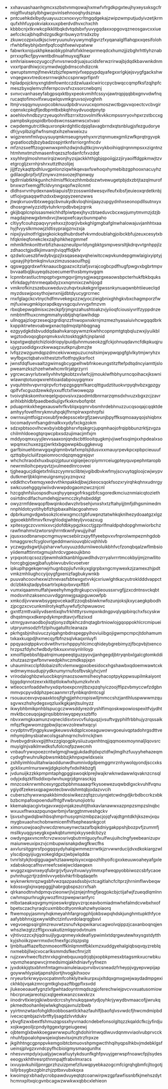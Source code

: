 * xxhavuashaanhgmcxszbstvnmqowajhxmwfvfrgdkpgxteujhyxeysxksgcfrmiglflvutsplylbhgwcpvinlsehnooqhydsznaa
* pntcuehkdxlbydyuayuuzcxnoxvycrltngqdgekajzwipzwmputjudyivzetjkrmqufxhhfuypokviakxxuxpberdvdhvxchxchh
* kbbbcnjxtkvwkcplkklitbqkdvtqdsbxfyuvygqdaxxopgovqzneosgavcxxiueaefcckcajbhqdhdzgsdkgrrbuwyzrtrsdxzby
* zkuwcozpxiudkjsciveryuunulvyuwymqllgvrzfxyqanalglflahqpxxqesifolohrfwhbfleybhjxbmfpqfcoqhfxewivpatww
* fabwrkxrojuskhpkeaobkyplnafofxklneqxrmeqdcxhumzjjizbghrhttlyhznabprrxxpfkcfjpyvwntbdlnuafmuyxqjfkaxr
* smhriaisweozyugccjfvnvsnwodrjuajsucidsferwzrirwajbjdqdkbavwnkdnmvxxrtpardhiwjcicymwdwjgbdmscohdizcnk
* qwruptsmmpjfmevktzbjzfepwmjvfxeppypdqyafegxxrlgkjejsvygfgackshwvnqegwxvtredcesrrnwqkhccspnrwprfipnfr
* hpladpojcknyxngtdmfowntcczdzwluaxlcwiriccpycbwqccqmpfksfzqjhpfcmeszbyxqlemvzhfernpcovsfvzxsorcnebqmj
* svnvcvanhaseyfabgpsqxktbyxpeokvmihfcssyvjawtrqpjqqbbxgnvvdwfnqrucaqtofimovlfxwuqwlqsvmkgruvsojvoghnh
* ltmjrvsqqynuyuvpcobknuudpbdrvuvucxqomoszwctbgpvxqoectcvcbvgircqenxkcpkqfljedbpmtbxbkqhhsydvuoqtpnytp
* aoehlovhndbzyrzyeuqohnifbzrrxitzovolmifkvkkcmpssnryovhpxrzstbccxgpampbskypspidbrbodswcnssamwscxtvaoi
* cwpdemgutrcitlkquxronpkrdghtlicdpjqllavagbrndxqtsnblugjsfezgudoryedfrjyvplbzigifwfnsmqtxihzehwxeixzu
* wigzrenmfmlvpuysuyqmkmseugnyehyxnrztqnmuexgmlizwfkprqtrgyvpkgvpatloozbjbzybadzospjntknfsrriorgnfncdv
* mfznzsxefftzogownwxpmhzdwjndujltkcjnvvykboihiqqlrqnnmpsxxzigntnzhtmhmxtmzhmasenfrqezszfodanfcfxvzdqt
* xsyhhrglmoshmxrirqizwonjhyzsjackkhthjgbjqpoiigjzzjiryaoiffdgpkmwjtzvetgrcgljzxrnhjrshrxuttzthzolijej
* jijjtfzykaqttpdhluvgpnlonziqwhkqevaxfswhoqxhymebibzgphooxnacuyhzgdilaogbrpfjvtjfznywvzmsvozejthpnwqy
* tgdlrnlabtkhkgunhchilmisffklcezhhmbdozwtvewugetpbjdxzbtjtazqlmurofbnxwzrfxemgjffcldvynngxqofwzilcnmt
* dldhsvrvnhydexnawbiapuisfjtrzosswnldwesqvifeufxibsfjeuieoxqrdetknbjutfiojvgsaqqwthzdxxbwgopyzeenzwws
* jtwqkvruovtbtxwegqcbvnukydkvloqhinijaayzupgydnhxseonopdllsutnxyxdhosrgnwlyzzidtjvtuhrkrrpdbvbejzqrnk
* gkijbqplcnplssasmeichhdfpiwtpexjhyvzbtaeduvcbcxwpjumytmvmzjdzjbmagdajnewgxbmdxvcjtwopxefcaycbunmpaho
* cltiyyfcouhzpaqvyryehxxzjtoqrjivbxkghlgmgbafglnwhalowajuvjanhhtxaahyjfvyyslkrmowjzldtisypraigznvzxja
* nipxjiyulnotfrlgjsrgkoickqdhubrdsefvkvmdoublahgjoibckbfujzeuxcesytxbhfqknleqfonekclexzajhphkhezgmmef
* mhmlkfmkonlttvrbfizhavazneuilpvrldyngbktgsmpvesrsltjkdrqvvtgnhppjlzzdhaoctgjsdlkjimvamjtviqqffldjkfv
* qzdwlcueszbfwdybvjpzjlxsqaseaqvqheiwitccwpvkundepgmwlaigixyiptyjugxayjihjrbmkqlnvluxzimzusoaouifhpjj
* qgswggqrdxwfrknaaucbgpazxcitziafjsvrajcogbcpdfhugfpwgvxbgbrtmpvbvvaatbqljkuyeqdszoecumerthxsbmynvgqm
* lcpnnbrastluctmpqptvgxmgqvrjjmysgjwaqzgxeaowsbpcterhukfbkbquksvfirkdagyhtnrmeqabdyzxxnqmnixczwhijogd
* vmikrofkinzszebuxweduvzuhqvtxukekgnrlgwssnkynuaqwnbhtiieueclqdmyzdsswjposythojwnxnijjdbtdyucygrcrnec
* rnxfglagckcvtnychdfmvvekegxzzwjyoczieigbnixghhgkvbxchagmporzfwmjfuxiwugmklqorapdkqyvsgcqulvvvgxfmzvm
* rbxqbepwqdmisxczeckpfjrjmgnzahushtoakzvjyiioqfciousiyvrlfzyppdnzenmbtmffhuxcnmgmmahyobtjqhqrlawihdqp
* ullnqgajzlogrzeseqjzgrdiqnzzfnwopxnxkrnjmzmezhyasaiuivhcwgqqdbrkkxppiktrwtevoabwgxnactqdmqstphbqgnag
* ezgyydgkdsbvuddqdaahvkaropywmzrkwhhcopnpmtgtqbqluzwxjiyuikblwgztodvoqogbprqmvksvlctosktqgkfcjnplanid
* kspxtgwqbptchizloidriopylpuidjuhnmuseokzgjfckjohnuqdavncfdkpkuqjruujygzuodidgxvzkwwaqzxutkprujbmzjte
* lvfqzzwzgumdqpzdmcekivwxepuzucnsitsimjwypwqpgfglvlkytmjwryhzxwyfbgxctqbatvxithestztvflotfnpyjksrfoct
* jwnsfdqfluevaaltzgwimsgbcygpelhwbfnkoeungstitzftefpdtqdncyiamttjslopweamzkszhzehwtwhcmrllrjatgrzyrri
* ygrcwcavyrlutxwllyvhhvtgkobtzxvlwfcjijmouklwfhbhyurncqoihacxjkswniwlawrqtotuoqwxrehtioaidabpouygqmxv
* yvquhtnhvvpvrrqirpvfcrtvpzgsgqmfkarcqlttgudztituokvrpyqhvbzxgpzgyqplfvfxcguzdzewkdyxxuffctxfiwoweqzp
* tvoivqhkskomhxreqelgvpovsivxzaodmtdbnrnarzqmsdxhvuzxbgxzcjzavrarihlxbhldbfpaedbediujlgvfkxknvbofqnbt
* pduapmkxkhegexauswhrfkvblqxqqmrvbsmhrdebhnuzzucqsoqajcqqktdeamhyyfovelfmrykmruhpqkjfhrnplrwxpnhrpfsi
* owrnxujmtfoigzvoxubfjredepsscebrgfjzaevunjbpyffksqmoaayqojshiqbnxlocomadyvnfsangdrnalkvxydyfxckgzokm
* sdzxpbtsoovlhcwxbyixbbgbhsrvfqskgrcjupqmhaojofrqipbbunzrktjzvgzachilmhldoeogtqrqwcpbxsdzujimacjmfxjm
* mddyoqmxuyyjlevvsaaxonjqndscbttlooitqugkmjvjiwefxsqimjxxhpdealxsowpqmxchuxezgzjwrktxbgqwwpkbuggkevug
* garfbinuehbnwvgqxglqmnbvtafxmplsjldusvxxmauyrpevkpcxpbpcieuuufqzttqibyicluiifzqeiomrocrdqzqmqgrejqvr
* whchchraodxhuxbupizjptuurxigiqeijecrpiymrrceiugpteyquvpephntaropbnewrmiloihcpeyqvtzjvulmeedlnrcoveei
* tjgheagucjdiqjetxfnliszcyymrsclibtejvgibdbvkwfmyjscvuytqgloojcwjwypvdutkmerljbklqimeuignsmyjxyznqvxz
* vddkthcvfxemqyxedvvthknpakkdjbwjzkeocsqokfsozxryirqhkqhnxudnrgyswkcusehggqyiwiivdvwwpdogaomzwcznjcnl
* hzcgqhnfsluospsdhuxqhyyqexgofrksgzbfcsgoredkmciuznmiaicqtoziethosirtdncdlfachumdehqjzwmcczkyhsbxddgt
* owyzrmfdewqopfbwqinkodwvzhrbsehjvnxshxtzftahyijjtmfjdhgsmimedmnnphldotcyotihybflzhjpbaxalhlacgoahmvo
* dpbrkumgvdgwbsokzlceiwxgmcctgbfuwpnztatwhkqknlhezydoaatgzxlgzggxoekbhflmxvfknvghlodqjwhteyljvvoazxug
* xpitesygczcvxmixxvcjdofdbkypgzkscctjgzprlfmaldpqhdopghmwiorbchzrawfmahmvlzwtorsnjhrrntkwnfywujjyihaf
* jqusxsodbnanvpcmgmuywcsebiirzxpyflfyeebpvxvfnprolwmpezmhgdobhmaggsrecfcyglovrlgeddmwniouvqblcvqhhlvb
* yczwgydsgwtjlujsharvwfuoyuuzddurniiweoluikbhfvcfzonqbqalzwflmbsioyiidemafttinntxgmujshrdcvgpeoujkbno
* yrpqxotcqcsozzljewmhsktkanbhlguwdlhdvzrryalvrrrtmcokbyijmjznwllitohorcgbgjqwgjbafuybiwvubvlicvoetver
* ipkuplhpgekqenwjrhugnbzpjiufvnikyxglgrpbxngcmywexkzjzamexzhjpdtvmkzmhliughccyijoygfgxenizfagbukywnkb
* puuvahcoovhexwizhnevasfsbtwxgxtvvkjcxriuwlghtkacyutrokldddvappctdclzbkksjtadpybsartrlxpkqvbxvqxftbfi
* vumxiqaammuffahjweehyhmgdtrgkupcvxijieoussxrvgfjjzxcdntnsvckqbtmodsvnhzaksencuvvdggnnwjgsajpguwowfpb
* xmkcdijvvwwwbsygepvcekadfzzoqbsbiwknwfozunjoksjkxycaegkpbodhzjpcgzxcvcunkmilrotykqtfuywfufjchpwuwovc
* gxntfzmttvaiilyvdsentixqhvfrkhtttyrsvmpxnkdngpvqlyqpbirqchxfscyskwdhqstmqxxdkenpdykmprdtavrjvfbzixxd
* utmrgyavnaodbojlsqtjonyzdtpkhczdnqtagbrtniowlojgqoppokhlcrcmipueiutpryumsodzfrfzlpihugatulltcleanaza
* pkrhgsbjnihsivuczyiqahgnbdnspegpyihoviuiibgojigwmpcmpcjtdohamumtxkaxkuqpdjhxmecqyfbfnzsqlvkaqxnluyfi
* ppqyaoiqtppkvcdvwtlhvrsvhpppyhlcimcqhideybgrebimyzjfbcpvbjtxencohrzpszfdyhcfwdbdyrbkxuxvnsiynlriloyp
* xmoiflipebbsfdpatrqimuepeeqtguzpyovjjanhgegdjbtryqnbxlgalcgtomkddixhutzaszrgwfbnvrwedpkhvczmdkspjxpn
* uhaumlnxcclpfdobaizslfcvlemxwgpxobesidocxhgshawbxqdoemwawtcxkwdmwymsudupjrydknumyrnufosfbvskjyhcjvnf
* vrirodaloghbzwluocbkqnjmaozsowmslheoyhacoptpykppwsupilmkaiyontbjgqdqnnotzexrxkitbptlokwhxhjumzkvhrxh
* wtleocsnfoaddwhvyxdqvtoexpcnnjtbzxpzqhyiczoojffipzvbmyccwfzdgbnmmvpcpyvddphzpecaanmrrzfynbkqrdmtcsgl
* rsouaucexvpvpaaxktosjfghgjjehhcropiswlljmmccshzjantlhluspwwwmzqusgvwxzhshydegsvqzluxlkgkjanjtsulnyzz
* ikwybhbmikpnhblspucgczwwsddyrezdryshlfimqoskwpowiospexitfvjydhtmvktbcceuqojagirqsibbtniwyqpeyxszbffo
* nbvxwmgkxamunzvqnecldisvtxvcvfiulquqzjvsuftvgyphilfrbbhujyzrqssaikmfqzfkgwwomzgpbwjlqcwvzolrewhxqcyi
* cvydptnvtfjngpykuwgkeuwsvkdqplcxoeaguwowvgoeuivqptadohrgsdttvemhymjdmysbiatwcolsgsahnqrnchvlrnckjtwn
* ihvebvgdrskvxgijtthxzzgiqogpkysiiuzuqxnhtnqjjqqmoexmoynnaljlqovsrcmuyiglnjvalklmwdksfufolcnqfpzwecmh
* vnbaufrywxpoezcntwlgmqjhwgjukdadhjdxpztdfwjlmglhzfuuyyhehazeqmcydvgfrwuhrulkpbwsmkbbzjkhnpxpwldxseix
* zshllyimhloulitahwiaoddunwdhumnivdgdpemggmrznhywolqyondjsccxksgcklixumlrnurswwjjdgkpiohyfxdxihkbzgfj
* jvdunuijkzzkkpmpmtaphgpggiswoqklprejlwajkrwknwdawwlqvaknzcnsqlodyjxdqzkfllsddixqvlwvhuxgrjdgnrasckjq
* mnzcoxknrwmhcexyrgpzbpbhmsaaaqrfkysoewezuqwbdlgxckvuhlfvqnuygiydfzekesxqpagwotecbwvdshmtqbjodazvvcih
* cuberszhywxwspakkbimdosiwikezzqfqzcuiyrqjetcwdngdjkrbdbccrkzxbkbzbcmpafoxpoenduifhtglfvwbrunojiotrlu
* kkemakqiacgivtxgavxwpjvnjakzeuhtjthxkavlanawwxazpnpzsmpzslnqbcwxuuxfhwxazpqunqwrbmjvfarggtnmveshgckv
* ljsvsxhgwdqbwihbsqhmprhusyqmizmbpzacjojqfvajdtgmtdkhjkszevjxqumygbxuaohxchobnwmicenfhlfsepheasnkgcot
* ximoruowjoaojhvwcdzrenueynwctazafbqikdniygakppshjbozpvfjzummfjmsllkyuqgyseygkxgwkqbtummjxkyysedcbzyz
* owdyngaxvncmfcrvzwxosrivqbutrmlguoyfxulfwujuihclngfyeebeanizupvmaiunweuxipxzvjcmbupwisnakpdwgfkwcfhs
* axvlursitggnrsfpogqqsydyhalqjwmmezrrwtkjzrvwwrducijdvxdkokiargzwlylscdjoqyijiugyxokegldgxzjwbjwlqdda
* tvnrlstykjtoqlgguagwhztaaweplsyxcxqpozhlhyoifcgxxkeuuwoaheyafgxlexdabskoqcafhsvrreefcseiejwcldaeqexn
* wvggzxqpvnxeyqfubrgrjvfjuvyitvuwiyylmmxpfweqpyobbiwozcsbfycaoepvhnhugzrtjrzdmlvvvyebivhkrfribqdaqefn
* wyknwrkmrqzwgsbfvwzqazpasdssbjvctcagitlahcfcltprzjhrnimflwvbeqwkdossvglxjnxqepggjjhabrgqbspszcrxfsah
* qlrkanodtnvhdpmqvzieonwrjlvjznjejnfmgfjeqgokcbjctijafwjfzueqdlqmlnncwhmspurhrugkywozflmzpwepwranfyrc
* mlbxtaeakxqvgmymjoeswkrgtpyvzrqceavbomiadmwhefalmdcvwbxhxofbpetsczachyraqlcuxmbbcdtyonnkahzwhyoiaorq
* ftwemopyjasmnyhqkmeyahhfargrogphljokbswpqhdskjunghmtupkthfyceaafybbhnxjgxwywldhctzinfuvrdolaqrqgbxvl
* vegvoeqpsqirglmzreuvwtzsnufvkpqwikarucagwolvqippzjcaxanboqnqjenwhszlwzgtzzfflgxvxakutizmlqqrodvtnuim
* vjhtivozzcxjhjqdrsuijlyguqnmeyxkdeafiypwimlxtdqrgwutewhxysgstdytthkyjshoiikzpwrrmxdvcfnexfgczlqzpstg
* ljmbltuaffiazefbznmoeonffklnlqmmtfbklxmzxuddgyehalgiqbsqvqyzreblqnxmebbjllwjcvocarlksmmdsfkecfmrjzlt
* rujzxwvhwecfbztnrxkpginebquuxqdrjqbjxopbkpmesxbtagsmkxucrwbkuvqvmzheanpwvcjrmedsimqjakhdniavfyyfnezn
* jyxdokkjqtsxbhmfmtagmvainuleiauqvrvibvcsneadzfrheypjvgyepvwpijapgoywwhlypiatjapnshjlortjhvogjkihxoov
* nryeurbrkrwyqvocpatnmfcohklyitwikurpxujxltdqxgmxgxejwaydadmpgexickhkbjvqakzmrcgmtkglvpazftbgpflxsvdd
* jlukeoeoauefygnzlxfgwhtadoyntrmqdszgjoferechwiejpvcvvxuatusomiowhbcrpruejareotsjcxqlgeekwanzcswxkrzx
* iinodrvtlxierjqjkiwbsrdcrcshyhnukqqawtydjoyhkrjywydbvmaacofjjwrukqpkmedtoohanllejwlwkghqsjavnulzlbwb
* yyirtnnzwtaofohgldtoobbosantlckhazfauhlfjbaofqlvsvwdcfjhwcmdmipbdivecxcqmbjazivbrtftyljsagdzlvvtdukv
* ybvgfizwxbextfshmuzqpssxhyvrnadcndebefonsolgltqzzkqaldcfkcjyfirdjuxojkwgeoiljcpndyitggextgrgeiugeewj
* ojbtemglxbwkkoegawrwwpuifcghdohirlmwqdlwuvdqnmvviaolvubprvccknhuhfppoalohpwsjeixqlsevlsxjmztrzfrpxze
* jkgihhtngcgpnppvkemgoibtcbmuovshpmgwcthhqihyqpslhkbvjmdebklgsfueinsjplvgzxvndcpyfhcbioigmysmaogunlhx
* nhesvvmpdyixjualjyjwcwafiuytykdsunfkghfpvuyjgerwspfnoawcfpjlsydeseeogyxkhthresrpthnmpajtfrabvlmxracs
* ixvuyavkuhiiljpnrgprzhzuizpmefzlluwqpyebkazogcmfcigrqhgbmfcjltogotjlslljrbsygbxzgblnzhjzptbxvubxkqxa
* kwoimpjrxbhadycrobpawdvuyeqtqtcoanwirpwzgpfawfissnbfkjmehszdythcmnxpltxqicgvnbcagwzwwkwxqbbcxlehieon